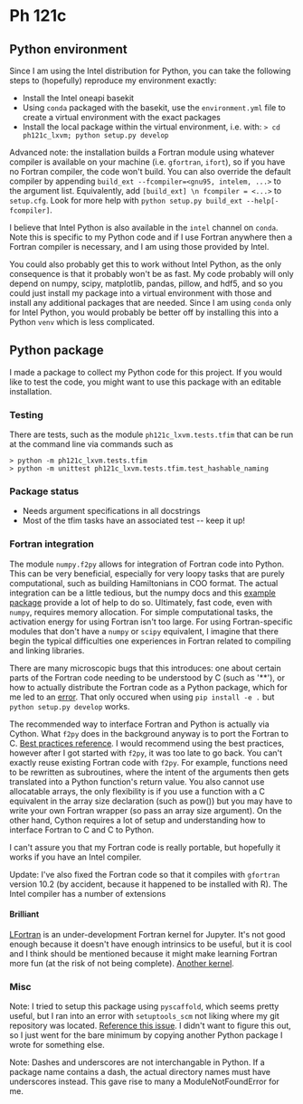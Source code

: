 # Ph 121c

## Python environment

Since I am using the Intel distribution for Python, you can take the following 
steps to (hopefully) reproduce my environment exactly:

- Install the Intel oneapi basekit
- Using `conda` packaged with the basekit, use the `environment.yml` file to
create a virtual environment with the exact packages
- Install the local package within the virtual environment, i.e. with:
`> cd ph121c_lxvm; python setup.py develop`

Advanced note: the installation builds a Fortran module using whatever compiler
is available on your machine (i.e. `gfortran`, `ifort`), so if you have no
Fortran compiler, the code won't build.
You can also override the default compiler by appending
`build_ext --fcompiler=<gnu95, intelem, ...>` to the argument list.
Equivalently, add `[build_ext] \n fcompiler = <...>` to `setup.cfg`.
Look for more help with `python setup.py build_ext --help[-fcompiler]`.

I believe that Intel Python is also available in the `intel` channel on `conda`.
Note this is specific to my Python code and if I use Fortran anywhere then
a Fortran compiler is necessary, and I am using those provided by Intel.

You could also probably get this to work without Intel Python, as the only
consequence is that it probably won't be as fast.
My code probably will only depend on numpy, scipy, matplotlib, pandas, pillow,
and hdf5, and so you could just install my package into a virtual
environment with those and install any additional packages that are needed.
Since I am using `conda` only for Intel Python, you would probably be better
off by installing this into a Python `venv` which is less complicated.

## Python package

I made a package to collect my Python code for this project.
If you would like to test the code, you might want to use this package with an 
editable installation.

### Testing

There are tests, such as the module `ph121c_lxvm.tests.tfim` that can be
run at the command line via commands such as 
```
> python -m ph121c_lxvm.tests.tfim
> python -m unittest ph121c_lxvm.tests.tfim.test_hashable_naming
```

### Package status
- Needs argument specifications in all docstrings
- Most of the tfim tasks have an associated test -- keep it up!

### Fortran integration

The module `numpy.f2py` allows for integration of Fortran code into Python.
This can be very beneficial, especially for very loopy tasks that are purely
computational, such as building Hamiltonians in COO format.
The actual integration can be a little tedious, but the numpy docs and this
[example package](https://github.com/scivision/f2py-examples)
provide a lot of help to do so.
Ultimately, fast code, even with `numpy`, requires memory allocation.
For simple computational tasks, the activation energy for using Fortran
isn't too large.
For using Fortran-specific modules that don't have a `numpy` or `scipy`
equivalent, I imagine that there begin the typical difficulties one
experiences in Fortran related to compiling and linking libraries.

There are many microscopic bugs that this introduces: one about certain parts
of the Fortran code needing to be understood by C (such as '\*\*'), or 
how to actually distribute the Fortran code as a Python package,
which for me led to an [error](https://github.com/dmlc/xgboost/issues/820).
That only occured when using `pip install -e .` but `python setup.py develop`
works.

The recommended way to interface Fortran and Python is actually via Cython.
What `f2py` does in the background anyway is to port the Fortran to C.
[Best practices reference](https://www.fortran90.org/src/best-practices.html#interfacing-with-python).
I would recommend using the best practices, however after I got started with
`f2py`, it was too late to go back.
You can't exactly reuse existing Fortran code with `f2py`.
For example, functions need to be rewritten as subroutines, where the intent
of the arguments then gets translated into a Python function's return value.
You also cannot use allocatable arrays, the only flexibility is if you use a
function with a C equivalent in the array size declaration (such as pow()) but
you may have to write your own Fortran wrapper (so pass an array size argument).
On the other hand, Cython requires a lot of setup and understanding
how to interface Fortran to C and C to Python.

I can't assure you that my Fortran code is really portable, but hopefully it
works if you have an Intel compiler.

Update: I've also fixed the Fortran code so that it compiles with `gfortran`
version 10.2 (by accident, because it happened to be installed with R).
The Intel compiler has a number of extensions

#### Brilliant

[LFortran](https://lfortran.org/) is an under-development Fortran kernel for
Jupyter.
It's not good enough because it doesn't have enough intrinsics to be useful,
but it is cool and I think should be mentioned because it might make learning
Fortran more fun (at the risk of not being complete).
[Another kernel](https://github.com/ZedThree/jupyter-fortran-kernel).

### Misc

Note: I tried to setup this package using `pyscaffold`, which seems pretty 
useful, but I ran into an error with `setuptools_scm` not liking where my
git repository was located.
[Reference this issue](https://github.com/pypa/setuptools_scm/issues/278).
I didn't want to figure this out, so I just went for the bare minimum by
copying another Python package I wrote for something else.

Note: Dashes and underscores are not interchangable in Python.
If a package name contains a dash, the actual directory names must have
underscores instead.
This gave rise to many a ModuleNotFoundError for me.
